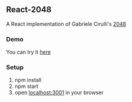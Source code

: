 ## React-2048

A React implementation of Gabriele Cirulli's [2048](https://github.com/gabrielecirulli/2048)

### Demo

You can try it [here](https://kwrush.github.io/react-2048/)

### Setup

1. npm install
2. npm start
3. open [localhost:3001](http://localhost:3001) in your browser

